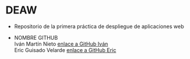 # DEAW

* Repositorio de la primera práctica de despliegue de aplicaciones web

* NOMBRE	            GITHUB  
Iván Martín Nieto	[enlace a GitHub Iván](https://github.com/Ivee31)  
Eric Guisado Velarde	[enlace a GitHub Eric](https://github.com/ericGuivel)


